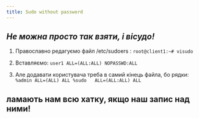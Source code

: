 ```yaml
---
title: Sudo without password
---
```


_Не можна просто так взяти, і вісудо!_
-----
1. Православно редагуємо файл /etc/sudoers :
`root@client1:~# visudo`

2. Вставляємо:
`user1 ALL=(ALL:ALL) NOPASSWD:ALL`

3. Але додавати користувача треба в самий кінець файла, бо рядки:
`%admin ALL=(ALL) ALL
%sudo   ALL=(ALL:ALL) ALL`

ламають нам всю хатку, якщо наш запис над ними!
-----